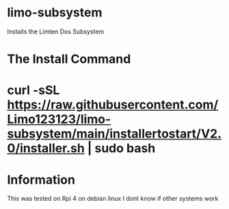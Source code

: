 # limo-subsystem
Installs the Limten Dos Subsystem

# The Install Command
# curl -sSL https://raw.githubusercontent.com/Limo123123/limo-subsystem/main/installertostart/V2.0/installer.sh | sudo bash
# Information
This was tested on Rpi 4 on debian linux
I dont know if other systems work
